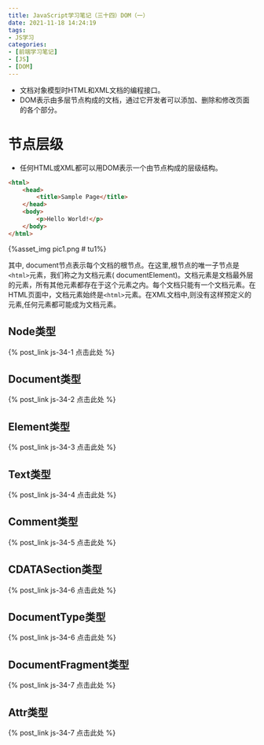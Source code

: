 ```yaml
---
title: JavaScript学习笔记（三十四）DOM（一）
date: 2021-11-18 14:24:19
tags:
- JS学习
categories:
- [前端学习笔记]
- [JS]
- [DOM]
---
```


* 文档对象模型时HTML和XML文档的编程接口。
* DOM表示由多层节点构成的文档，通过它开发者可以添加、删除和修改页面的各个部分。

# 节点层级

* 任何HTML或XML都可以用DOM表示一个由节点构成的层级结构。

```html
<html> 
    <head> 
        <title>Sample Page</title> 
    </head> 
    <body> 
        <p>Hello World!</p> 
    </body> 
</html>
```

{%asset_img pic1.png # tu1%}

其中, document节点表示每个文档的根节点。在这里,根节点的唯一子节点是```<html>```元素，我们称之为文档元素( documentElement)。文档元素是文档最外层的元素，所有其他元素都存在于这个元素之内。每个文档只能有一个文档元素。在HTML页面中，文档元素始终是```<html>```元素。在XML文档中,则没有这样预定义的元素,任何元素都可能成为文档元素。

## Node类型

{% post_link js-34-1 点击此处 %}

## Document类型

{% post_link js-34-2 点击此处 %}

## Element类型

{% post_link js-34-3 点击此处 %}

## Text类型

{% post_link js-34-4 点击此处 %}

## Comment类型

{% post_link js-34-5 点击此处 %}

## CDATASection类型

{% post_link js-34-6 点击此处 %}

## DocumentType类型

{% post_link js-34-6 点击此处 %}

## DocumentFragment类型

{% post_link js-34-7 点击此处 %}

## Attr类型

{% post_link js-34-7 点击此处 %}
